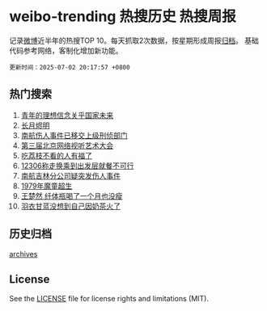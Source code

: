 # weibo-trending 热搜历史 热搜周报

记录[微博](https://www.weibo.com)近半年的热搜TOP 10。每天抓取2次数据，按星期形成周报[归档](archives)。
基础代码参考网络，客制化增加新功能。

`更新时间：2025-07-02 20:17:57 +0800`

## 热门搜索

1. [青年的理想信念关乎国家未来](https://m.weibo.cn/search?containerid=100103type%3D1%26t%3D10%26q%3D%23%E9%9D%92%E5%B9%B4%E7%9A%84%E7%90%86%E6%83%B3%E4%BF%A1%E5%BF%B5%E5%85%B3%E4%B9%8E%E5%9B%BD%E5%AE%B6%E6%9C%AA%E6%9D%A5%23&stream_entry_id=51&isnewpage=1&extparam=seat%3D1%26q%3D%2523%25E9%259D%2592%25E5%25B9%25B4%25E7%259A%2584%25E7%2590%2586%25E6%2583%25B3%25E4%25BF%25A1%25E5%25BF%25B5%25E5%2585%25B3%25E4%25B9%258E%25E5%259B%25BD%25E5%25AE%25B6%25E6%259C%25AA%25E6%259D%25A5%2523%26filter_type%3Drealtimehot%26stream_entry_id%3D51%26c_type%3D51%26cate%3D10103%26dgr%3D0%26pos%3D0%26display_time%3D1751458676%26pre_seqid%3D17514586761270186983165)
1. [长月烬明](https://m.weibo.cn/search?containerid=100103type%3D1%26t%3D10%26q%3D%E9%95%BF%E6%9C%88%E7%83%AC%E6%98%8E&stream_entry_id=31&isnewpage=1&extparam=seat%3D1%26stream_entry_id%3D31%26cate%3D5001%26band_rank%3D1%26flag%3D2%26q%3D%25E9%2595%25BF%25E6%259C%2588%25E7%2583%25AC%25E6%2598%258E%26dgr%3D0%26lcate%3D5001%26c_type%3D31%26realpos%3D1%26filter_type%3Drealtimehot%26pos%3D0%26display_time%3D1751458676%26pre_seqid%3D17514586761270186983165)
1. [南航伤人事件已移交上级刑侦部门](https://m.weibo.cn/search?containerid=100103type%3D1%26t%3D10%26q%3D%23%E5%8D%97%E8%88%AA%E4%BC%A4%E4%BA%BA%E4%BA%8B%E4%BB%B6%E5%B7%B2%E7%A7%BB%E4%BA%A4%E4%B8%8A%E7%BA%A7%E5%88%91%E4%BE%A6%E9%83%A8%E9%97%A8%23&stream_entry_id=31&isnewpage=1&extparam=seat%3D1%26stream_entry_id%3D31%26cate%3D5001%26band_rank%3D2%26flag%3D1%26q%3D%2523%25E5%258D%2597%25E8%2588%25AA%25E4%25BC%25A4%25E4%25BA%25BA%25E4%25BA%258B%25E4%25BB%25B6%25E5%25B7%25B2%25E7%25A7%25BB%25E4%25BA%25A4%25E4%25B8%258A%25E7%25BA%25A7%25E5%2588%2591%25E4%25BE%25A6%25E9%2583%25A8%25E9%2597%25A8%2523%26dgr%3D0%26lcate%3D5001%26c_type%3D31%26realpos%3D2%26filter_type%3Drealtimehot%26pos%3D1%26display_time%3D1751458676%26pre_seqid%3D17514586761270186983165)
1. [第三届北京网络视听艺术大会](https://m.weibo.cn/search?containerid=100103type%3D1%26t%3D10%26q%3D%23%E7%AC%AC%E4%B8%89%E5%B1%8A%E5%8C%97%E4%BA%AC%E7%BD%91%E7%BB%9C%E8%A7%86%E5%90%AC%E8%89%BA%E6%9C%AF%E5%A4%A7%E4%BC%9A%23&stream_entry_id=31&isnewpage=1&extparam=seat%3D1%26stream_entry_id%3D31%26cate%3D5001%26band_rank%3D3%26flag%3D0%26q%3D%2523%25E7%25AC%25AC%25E4%25B8%2589%25E5%25B1%258A%25E5%258C%2597%25E4%25BA%25AC%25E7%25BD%2591%25E7%25BB%259C%25E8%25A7%2586%25E5%2590%25AC%25E8%2589%25BA%25E6%259C%25AF%25E5%25A4%25A7%25E4%25BC%259A%2523%26dgr%3D0%26lcate%3D5001%26c_type%3D31%26realpos%3D3%26filter_type%3Drealtimehot%26pos%3D2%26display_time%3D1751458676%26pre_seqid%3D17514586761270186983165)
1. [吃荔枝不看的人有福了](https://m.weibo.cn/search?containerid=100103type%3D1%26t%3D10%26q%3D%E5%90%83%E8%8D%94%E6%9E%9D%E4%B8%8D%E7%9C%8B%E7%9A%84%E4%BA%BA%E6%9C%89%E7%A6%8F%E4%BA%86&stream_entry_id=31&isnewpage=1&extparam=seat%3D1%26stream_entry_id%3D31%26cate%3D5001%26band_rank%3D4%26flag%3D1%26q%3D%25E5%2590%2583%25E8%258D%2594%25E6%259E%259D%25E4%25B8%258D%25E7%259C%258B%25E7%259A%2584%25E4%25BA%25BA%25E6%259C%2589%25E7%25A6%258F%25E4%25BA%2586%26dgr%3D0%26lcate%3D5001%26c_type%3D31%26realpos%3D4%26filter_type%3Drealtimehot%26pos%3D3%26display_time%3D1751458676%26pre_seqid%3D17514586761270186983165)
1. [12306称走换乘到出发层就餐不可行](https://m.weibo.cn/search?containerid=100103type%3D1%26t%3D10%26q%3D%2312306%E7%A7%B0%E8%B5%B0%E6%8D%A2%E4%B9%98%E5%88%B0%E5%87%BA%E5%8F%91%E5%B1%82%E5%B0%B1%E9%A4%90%E4%B8%8D%E5%8F%AF%E8%A1%8C%23&stream_entry_id=31&isnewpage=1&extparam=seat%3D1%26stream_entry_id%3D31%26cate%3D5001%26band_rank%3D5%26flag%3D1%26q%3D%252312306%25E7%25A7%25B0%25E8%25B5%25B0%25E6%258D%25A2%25E4%25B9%2598%25E5%2588%25B0%25E5%2587%25BA%25E5%258F%2591%25E5%25B1%2582%25E5%25B0%25B1%25E9%25A4%2590%25E4%25B8%258D%25E5%258F%25AF%25E8%25A1%258C%2523%26dgr%3D0%26lcate%3D5001%26c_type%3D31%26realpos%3D5%26filter_type%3Drealtimehot%26pos%3D4%26display_time%3D1751458676%26pre_seqid%3D17514586761270186983165)
1. [南航吉林分公司疑突发伤人事件](https://m.weibo.cn/search?containerid=100103type%3D1%26t%3D10%26q%3D%23%E5%8D%97%E8%88%AA%E5%90%89%E6%9E%97%E5%88%86%E5%85%AC%E5%8F%B8%E7%96%91%E7%AA%81%E5%8F%91%E4%BC%A4%E4%BA%BA%E4%BA%8B%E4%BB%B6%23&stream_entry_id=31&isnewpage=1&extparam=seat%3D1%26stream_entry_id%3D31%26cate%3D5001%26band_rank%3D6%26flag%3D0%26q%3D%2523%25E5%258D%2597%25E8%2588%25AA%25E5%2590%2589%25E6%259E%2597%25E5%2588%2586%25E5%2585%25AC%25E5%258F%25B8%25E7%2596%2591%25E7%25AA%2581%25E5%258F%2591%25E4%25BC%25A4%25E4%25BA%25BA%25E4%25BA%258B%25E4%25BB%25B6%2523%26dgr%3D0%26lcate%3D5001%26c_type%3D31%26realpos%3D6%26filter_type%3Drealtimehot%26pos%3D5%26display_time%3D1751458676%26pre_seqid%3D17514586761270186983165)
1. [1979年魔童超生](https://m.weibo.cn/search?containerid=100103type%3D1%26t%3D10%26q%3D1979%E5%B9%B4%E9%AD%94%E7%AB%A5%E8%B6%85%E7%94%9F&stream_entry_id=31&isnewpage=1&extparam=seat%3D1%26stream_entry_id%3D31%26cate%3D5001%26band_rank%3D7%26flag%3D2%26q%3D1979%25E5%25B9%25B4%25E9%25AD%2594%25E7%25AB%25A5%25E8%25B6%2585%25E7%2594%259F%26dgr%3D0%26lcate%3D5001%26c_type%3D31%26realpos%3D7%26filter_type%3Drealtimehot%26pos%3D6%26display_time%3D1751458676%26pre_seqid%3D17514586761270186983165)
1. [王楚然 纤体瓶喝了一个月也没瘦](https://m.weibo.cn/search?containerid=100103type%3D1%26t%3D10%26q%3D%E7%8E%8B%E6%A5%9A%E7%84%B6+%E7%BA%A4%E4%BD%93%E7%93%B6%E5%96%9D%E4%BA%86%E4%B8%80%E4%B8%AA%E6%9C%88%E4%B9%9F%E6%B2%A1%E7%98%A6&stream_entry_id=31&isnewpage=1&extparam=seat%3D1%26stream_entry_id%3D31%26cate%3D5001%26band_rank%3D8%26flag%3D1%26q%3D%25E7%258E%258B%25E6%25A5%259A%25E7%2584%25B6%2520%25E7%25BA%25A4%25E4%25BD%2593%25E7%2593%25B6%25E5%2596%259D%25E4%25BA%2586%25E4%25B8%2580%25E4%25B8%25AA%25E6%259C%2588%25E4%25B9%259F%25E6%25B2%25A1%25E7%2598%25A6%26dgr%3D0%26lcate%3D5001%26c_type%3D31%26realpos%3D8%26filter_type%3Drealtimehot%26pos%3D7%26display_time%3D1751458676%26pre_seqid%3D17514586761270186983165)
1. [羽衣甘蓝没想到自己因奶茶火了](https://m.weibo.cn/search?containerid=100103type%3D1%26t%3D10%26q%3D%23%E7%BE%BD%E8%A1%A3%E7%94%98%E8%93%9D%E6%B2%A1%E6%83%B3%E5%88%B0%E8%87%AA%E5%B7%B1%E5%9B%A0%E5%A5%B6%E8%8C%B6%E7%81%AB%E4%BA%86%23&stream_entry_id=31&isnewpage=1&extparam=seat%3D1%26stream_entry_id%3D31%26cate%3D5001%26band_rank%3D9%26flag%3D0%26q%3D%2523%25E7%25BE%25BD%25E8%25A1%25A3%25E7%2594%2598%25E8%2593%259D%25E6%25B2%25A1%25E6%2583%25B3%25E5%2588%25B0%25E8%2587%25AA%25E5%25B7%25B1%25E5%259B%25A0%25E5%25A5%25B6%25E8%258C%25B6%25E7%2581%25AB%25E4%25BA%2586%2523%26dgr%3D0%26lcate%3D5001%26c_type%3D31%26realpos%3D9%26filter_type%3Drealtimehot%26pos%3D8%26display_time%3D1751458676%26pre_seqid%3D17514586761270186983165)


## 历史归档

[archives](archives)

## License

See the [LICENSE](LICENSE) file for license rights and limitations (MIT).
